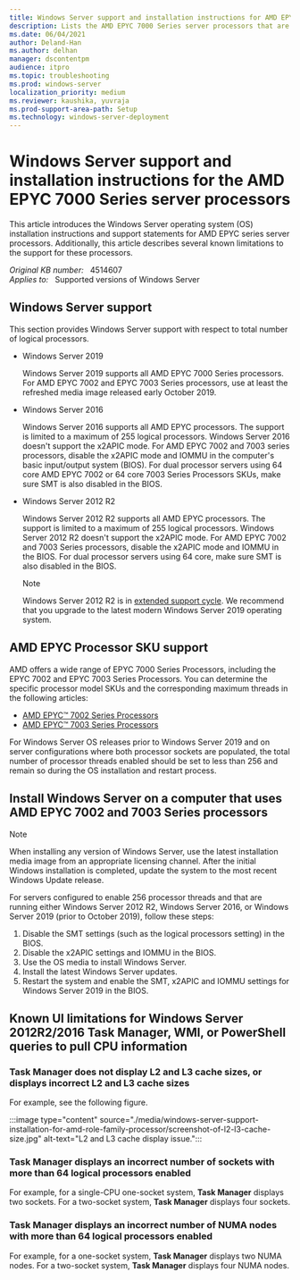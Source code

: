 ```yaml
---
title: Windows Server support and installation instructions for AMD EPYC 7000 Series server processors
description: Lists the AMD EPYC 7000 Series server processors that are supported by Windows Server 2019, Windows Server 2016, and Windows Server 2012 R2. Additionally lists support caveats and installation instructions.
ms.date: 06/04/2021
author: Deland-Han
ms.author: delhan
manager: dscontentpm
audience: itpro
ms.topic: troubleshooting
ms.prod: windows-server
localization_priority: medium
ms.reviewer: kaushika, yuvraja
ms.prod-support-area-path: Setup
ms.technology: windows-server-deployment
---
```

# Windows Server support and installation instructions for the AMD EPYC 7000 Series server processors

This article introduces the Windows Server operating system (OS) installation instructions and support statements for AMD EPYC series server processors. Additionally, this article describes several known limitations to the support for these processors.

_Original KB number:_ &nbsp; 4514607  
_Applies to:_ &nbsp; Supported versions of Windows Server

## Windows Server support

This section provides Windows Server support with respect to total number of logical processors.

- Windows Server 2019

    Windows Server 2019 supports all AMD EPYC 7000 Series processors. For AMD EPYC 7002 and EPYC 7003 Series processors, use at least the refreshed media image released early October 2019.

- Windows Server 2016  

    Windows Server 2016 supports all AMD EPYC processors. The support is limited to a maximum of 255 logical processors. Windows Server 2016 doesn't support the x2APIC mode. For AMD EPYC 7002 and 7003 series processors, disable the x2APIC mode and IOMMU in the computer's basic input/output system (BIOS). For dual processor servers using 64 core AMD EPYC 7002 or 64 core 7003 Series Processors SKUs, make sure SMT is also disabled in the BIOS.

- Windows Server 2012 R2

    Windows Server 2012 R2 supports all AMD EPYC processors. The support is limited to a maximum of 255 logical processors. Windows Server 2012 R2 doesn't support the x2APIC mode. For AMD EPYC 7002 and 7003 Series processors, disable the x2APIC mode and IOMMU in the BIOS. For dual processor servers using 64 core, make sure SMT is also disabled in the BIOS.

    > [!NOTE]
    > Windows Server 2012 R2 is in [extended support cycle](/lifecycle/products/?alpha=Windows%20Server%202012%20R2). We recommend that you upgrade to the latest modern Windows Server 2019 operating system.

## AMD EPYC Processor SKU support

AMD offers a wide range of EPYC 7000 Series Processors, including the EPYC 7002 and EPYC 7003 Series Processors. You can determine the specific processor model SKUs and the corresponding maximum threads in the following articles:

- [AMD EPYC&trade; 7002 Series Processors](https://www.amd.com/en/processors/epyc-7002-series)
- [AMD EPYC&trade; 7003 Series Processors](https://www.amd.com/en/processors/epyc-7003-series)

For Windows Server OS releases prior to Windows Server 2019 and on server configurations where both processor sockets are populated, the total number of processor threads enabled should be set to less than 256 and remain so during the OS installation and restart process.

## Install Windows Server on a computer that uses AMD EPYC 7002 and 7003 Series processors

> [!NOTE]
> When installing any version of Windows Server, use the latest installation media image from an appropriate licensing channel.  After the initial Windows installation is completed, update the system to the most recent Windows Update release.

For servers configured to enable 256 processor threads and that are running either Windows Server 2012 R2, Windows Server 2016, or Windows Server 2019 (prior to October 2019), follow these steps:

1. Disable the SMT settings (such as the logical processors setting) in the BIOS.
2. Disable the x2APIC settings and IOMMU in the BIOS.
3. Use the OS media to install Windows Server.
4. Install the latest Windows Server updates.
5. Restart the system and enable the SMT, x2APIC and IOMMU settings for Windows Server 2019 in the BIOS.

## Known UI limitations for Windows Server 2012R2/2016 Task Manager, WMI, or PowerShell queries to pull CPU information

### Task Manager does not display L2 and L3 cache sizes, or displays incorrect L2 and L3 cache sizes

For example, see the following figure.

:::image type="content" source="./media/windows-server-support-installation-for-amd-role-family-processor/screenshot-of-l2-l3-cache-size.jpg" alt-text="L2 and L3 cache display issue.":::

### Task Manager displays an incorrect number of sockets with more than 64 logical processors enabled

For example, for a single-CPU one-socket system, **Task Manager** displays two sockets. For a two-socket system, **Task Manager** displays four sockets.

### Task Manager displays an incorrect number of NUMA nodes with more than 64 logical processors enabled

For example, for a one-socket system, **Task Manager** displays two NUMA nodes. For a two-socket system, **Task Manager** displays four NUMA nodes.
